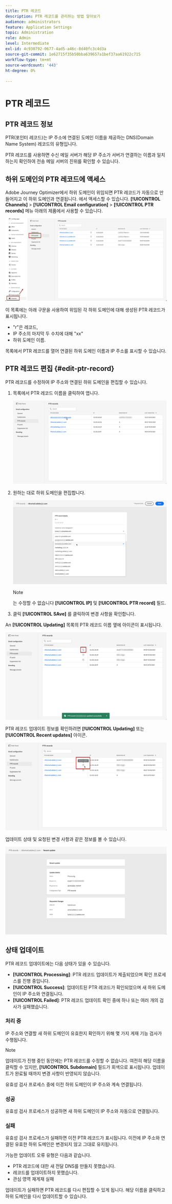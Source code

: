 ```yaml
---
title: PTR 레코드
description: PTR 레코드를 관리하는 방법 알아보기
audience: administrators
feature: Application Settings
topic: Administration
role: Admin
level: Intermediate
exl-id: 4c930792-0677-4ad5-a46c-8d40fc3c4d3a
source-git-commit: 1e62715f35b50bba639657a1bef37aa61922c715
workflow-type: tm+mt
source-wordcount: '443'
ht-degree: 0%

---
```


# PTR 레코드

## PTR 레코드 정보

PTR(포인터 레코드)는 IP 주소에 연결된 도메인 이름을 제공하는 DNS(Domain Name System) 레코드의 유형입니다.

PTR 레코드를 사용하면 수신 메일 서버가 해당 IP 주소가 서버가 연결하는 이름과 일치하는지 확인하여 전송 메일 서버의 진위를 확인할 수 있습니다.

## 하위 도메인의 PTR 레코드에 액세스

Adobe Journey Optimizer에서 하위 도메인이 위임되면 PTR 레코드가 자동으로 만들어지고 이 하위 도메인과 연결됩니다. 에서 액세스할 수 있습니다. **[!UICONTROL Channels]** > **[!UICONTROL Email configuration]** > **[!UICONTROL PTR records]** 메뉴 아래의 제품에서 사용할 수 있습니다.

![](../assets/ptr-records.png)

이 목록에는 아래 구문을 사용하여 위임된 각 하위 도메인에 대해 생성된 PTR 레코드가 표시됩니다.

* &quot;r&quot;은 레코드,
* IP 주소의 마지막 두 수치에 대해 &quot;xx&quot;
* 하위 도메인 이름.

목록에서 PTR 레코드를 열어 연결된 하위 도메인 이름과 IP 주소를 표시할 수 있습니다.

## PTR 레코드 편집 {#edit-ptr-record}

PTR 레코드를 수정하여 IP 주소와 연결된 하위 도메인을 편집할 수 있습니다.

1. 목록에서 PTR 레코드 이름을 클릭하여 엽니다.

   ![](../assets/ptr-record-select.png)

1. 원하는 대로 하위 도메인을 편집합니다.

   ![](../assets/ptr-record-subdomain.png)

   >[!NOTE]
   >
   >는 수정할 수 없습니다 **[!UICONTROL IP]** 및 **[!UICONTROL PTR record]** 필드.

1. 클릭 **[!UICONTROL SAve]** 를 클릭하여 변경 사항을 확인합니다.

An **[!UICONTROL Updating]** 목록의 PTR 레코드 이름 옆에 아이콘이 표시됩니다.

![](../assets/ptr-record-updating.png)

PTR 레코드 업데이트 정보를 확인하려면 **[!UICONTROL Updating]** 또는 **[!UICONTROL Recent updates]** 아이콘.

![](../assets/ptr-record-recent-update.png)

업데이트 상태 및 요청된 변경 사항과 같은 정보를 볼 수 있습니다.

![](../assets/ptr-record-updates.png)

## 상태 업데이트

PTR 레코드 업데이트에는 다음 상태가 있을 수 있습니다.

* **[!UICONTROL Processing]**: PTR 레코드 업데이트가 제출되었으며 확인 프로세스를 진행 중입니다.
* **[!UICONTROL Success]**: 업데이트된 PTR 레코드가 확인되었으며 새 하위 도메인이 IP 주소와 연결됩니다.
* **[!UICONTROL Failed]**: PTR 레코드 업데이트 확인 중에 하나 또는 여러 개의 검사가 실패했습니다.

### 처리 중

IP 주소와 연결할 새 하위 도메인이 유효한지 확인하기 위해 몇 가지 게재 기능 검사가 수행됩니다. <!--The processing time is around **48h-72h**, and can take up to **7-10 days**. Learn more on the checks performed during the validation cycle in [this section](#create-message-preset).-->

>[!NOTE]
>
>업데이트가 진행 중인 동안에는 PTR 레코드를 수정할 수 없습니다. 여전히 해당 이름을 클릭할 수 있지만, **[!UICONTROL Subdomain]** 필드가 회색으로 표시됩니다. 업데이트가 완료될 때까지 변경 사항이 반영되지 않습니다.

유효성 검사 프로세스 중에 이전 하위 도메인이 IP 주소와 계속 연결됩니다.

### 성공

유효성 검사 프로세스가 성공하면 새 하위 도메인이 IP 주소와 자동으로 연결됩니다.

### 실패

유효성 검사 프로세스가 실패하면 이전 PTR 레코드가 표시됩니다. 이전에 IP 주소와 연결된 유효한 하위 도메인은 변경되지 않고 그대로 유지됩니다.

가능한 업데이트 오류 유형은 다음과 같습니다.
* PTR 레코드에 대한 새 전달 DNS를 만들지 못했습니다.
* 레코드를 업데이트하지 못했습니다.
* 관심 영역 재게재 실패

업데이트가 실패하면 PTR 레코드를 다시 편집할 수 있게 됩니다. 해당 이름을 클릭하고 하위 도메인을 다시 업데이트할 수 있습니다.
